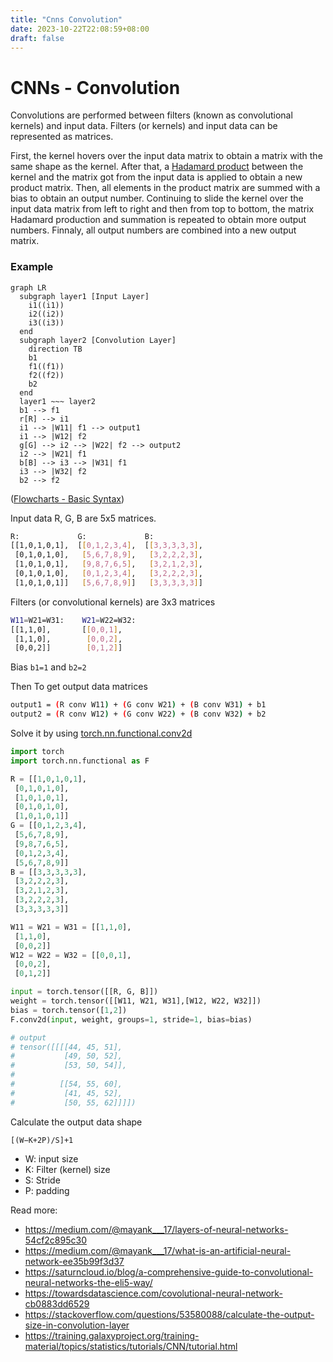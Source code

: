 ```yaml
---
title: "Cnns Convolution"
date: 2023-10-22T22:08:59+08:00
draft: false
---
```


# CNNs - Convolution


Convolutions are performed between filters (known as convolutional kernels) and input data. Filters (or kernels) and input data can be represented as matrices. 

First, the kernel hovers over the input data matrix to obtain a matrix with the same shape as the kernel. After that, a [Hadamard product](https://en.wikipedia.org/wiki/Hadamard_product_(matrices)) between the kernel and the matrix got from the input data is applied to obtain a new product matrix. Then, all elements in the product matrix are summed with a bias to obtain an output number. Continuing to slide the kernel over the input data matrix from left to right and then from top to bottom, the matrix Hadamard production and summation is repeated to obtain more output numbers. Finnaly, all output numbers are combined into a new output matrix.


### Example

```mermaid
graph LR
  subgraph layer1 [Input Layer]
    i1((i1))
    i2((i2))
    i3((i3))
  end
  subgraph layer2 [Convolution Layer]
    direction TB
    b1
    f1((f1))
    f2((f2))
    b2
  end
  layer1 ~~~ layer2
  b1 --> f1
  r[R] --> i1
  i1 --> |W11| f1 --> output1
  i1 --> |W12| f2
  g[G] --> i2 --> |W22| f2 --> output2
  i2 --> |W21| f1
  b[B] --> i3 --> |W31| f1
  i3 --> |W32| f2
  b2 --> f2
```
([Flowcharts - Basic Syntax](https://mermaid.js.org/syntax/flowchart.html))

Input data R, G, B are 5x5 matrices.

```sh
R:             G:             B:
[[1,0,1,0,1],  [[0,1,2,3,4],  [[3,3,3,3,3],
 [0,1,0,1,0],   [5,6,7,8,9],   [3,2,2,2,3],
 [1,0,1,0,1],   [9,8,7,6,5],   [3,2,1,2,3],
 [0,1,0,1,0],   [0,1,2,3,4],   [3,2,2,2,3],
 [1,0,1,0,1]]   [5,6,7,8,9]]   [3,3,3,3,3]]
```

Filters (or convolutional kernels) are 3x3 matrices
```sh
W11=W21=W31:    W21=W22=W32:
[[1,1,0],       [[0,0,1],
 [1,1,0],        [0,0,2],
 [0,0,2]]        [0,1,2]]
```

Bias `b1=1` and `b2=2`

Then To get output data matrices

```sh
output1 = (R conv W11) + (G conv W21) + (B conv W31) + b1
output2 = (R conv W12) + (G conv W22) + (B conv W32) + b2
```

Solve it by using [torch.nn.functional.conv2d](https://saturncloud.io/blog/a-comprehensive-guide-to-convolutional-neural-networks-the-eli5-way/)

```python
import torch
import torch.nn.functional as F

R = [[1,0,1,0,1],
 [0,1,0,1,0],
 [1,0,1,0,1],
 [0,1,0,1,0],
 [1,0,1,0,1]]
G = [[0,1,2,3,4],
 [5,6,7,8,9],
 [9,8,7,6,5],
 [0,1,2,3,4],
 [5,6,7,8,9]]
B = [[3,3,3,3,3],
 [3,2,2,2,3],
 [3,2,1,2,3],
 [3,2,2,2,3],
 [3,3,3,3,3]]

W11 = W21 = W31 = [[1,1,0],
 [1,1,0],
 [0,0,2]]
W12 = W22 = W32 = [[0,0,1],
 [0,0,2],
 [0,1,2]]

input = torch.tensor([[R, G, B]])
weight = torch.tensor([[W11, W21, W31],[W12, W22, W32]])
bias = torch.tensor([1,2])
F.conv2d(input, weight, groups=1, stride=1, bias=bias)

# output
# tensor([[[[44, 45, 51],
#           [49, 50, 52],
#           [53, 50, 54]],
# 
#          [[54, 55, 60],
#           [41, 45, 52],
#           [50, 55, 62]]]])
```

Calculate the output data shape

```
[(W−K+2P)/S]+1
```
- W: input size
- K: Filter (kernel) size
- S: Stride
- P: padding


Read more:

- https://medium.com/@mayank___17/layers-of-neural-networks-54cf2c895c30
- https://medium.com/@mayank___17/what-is-an-artificial-neural-network-ee35b99f3d37
- https://saturncloud.io/blog/a-comprehensive-guide-to-convolutional-neural-networks-the-eli5-way/
- https://towardsdatascience.com/covolutional-neural-network-cb0883dd6529
- https://stackoverflow.com/questions/53580088/calculate-the-output-size-in-convolution-layer
- https://training.galaxyproject.org/training-material/topics/statistics/tutorials/CNN/tutorial.html
